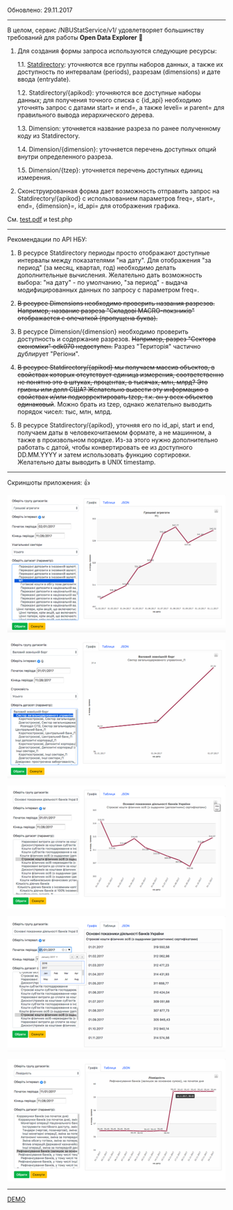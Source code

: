 Обновлено: 29.11.2017
___________________

В целом, сервис /NBUStatService/v1/ удовлетворяет большинству требований для работы **Open Data Explorer** :metal:

1. Для создания формы запроса используются следующие ресурсы:

    1.1. [Statdirectory](https://bank.gov.ua/NBUStatService/v1/statdirectory/?json): уточняются все группы наборов данных, а также их доступность по интервалам (periods), разрезам (dimensions) и дате ввода (entrydate).

    1.2. Statdirectory/{apikod}: уточняются все доступные наборы данных; для получения точного списка с {id_api} необходимо уточнять запрос с датами start= и end=, а также leveli= и parent= для правильного вывода иерархического дерева.

    1.3. Dimension: уточняется название разреза по ранее полученному коду из Statdirectory.

    1.4. Dimension/{dimension}: уточняется перечень доступных опций внутри определенного разреза.

    1.5. Dimension/{tzep}: уточняется перечень доступных единиц измерения.

2. Сконструированная форма дает возможность отправить запрос на Statdirectory/{apikod} с использованием параметров freq=, start=, end=, {dimension}=, id_api= для отображения графика.

См. [test.pdf](https://github.com/artemworks/nbu/blob/master/opendata-explorer/test.pdf) и test.php

___________________

Рекомендации по API НБУ:

1. В ресурсе Statdirectory периоды просто отображают доступные интервалы между показателями "на дату". Для отображения "за период" (за месяц, квартал, год) необходимо делать дополнительные вычисления. Желательно дать возможность выбора: "на дату" - по умолчанию, "за период" - выдача модифицированных данных по запросу с параметром freq=.

2. ~~В ресурсе Dimensions необходимо проверить названия разрезов. Например, название разреза "Складові MACRO-покзників" отображается с опечаткой (пропущена буква).~~

3. В ресурсе Dimension/{dimension} необходимо проверить доступность и содержание разрезов. ~~Например, разрез "Сектора економіки" odk070 недоступен.~~ Разрез "Територія" частично дублирует "Регіони".

4. ~~В ресурсе Statdirectory/{apikod} мы получаем массив объектов, в свойствах которых отсутствует единица измерения, соответственно не понятно это в штуках, процентах, в тысячах, млн, млрд? Это гривны или долл США? Желательно вывести эту информацию в свойствах и/или подкорректировать tzep, т.к. он у всех объектов одинаковый~~. Можно брать из tzep, однако желательно выводить порядок чисел: тыс, млн, млрд.

5. В ресурсе Statdirectory/{apikod}, уточняя его по id_api, start и end, получаем даты в человекочитаемом формате, а не машинном, а также в произвольном порядке. Из-за этого нужно дополнительно работать с датой, чтобы конвертировать ее из доступного DD.MM.YYYY и затем использовать функцию сортировки. Желательно даты выводить в UNIX timestamp.

___________________

Скриншоты приложения: :+1:

![Alt text](/opendata-explorer/ss/01.png?raw=true "Грошові агрегати - Грошова маса - Усі сектори")

![Alt text](/opendata-explorer/ss/02.png?raw=true "Валовий зовнішній борг - Усього")

![Alt text](/opendata-explorer/ss/03.png?raw=true "Основні показники діяльності банків - Строкові кошти фізичних осіб (з ощадними (депозитними) сертифікатами) - Графік")

![Alt text](/opendata-explorer/ss/04.png?raw=true "Основні показники діяльності банків - Строкові кошти фізичних осіб (з ощадними (депозитними) сертифікатами) - Табличний вигляд")

![Alt text](/opendata-explorer/ss/06.png?raw=true "Лiквiднiсть - Рефiнансування банкiв")

___________________


[DEMO](http://test.roomian.org/opendata-explorer/ "DEMO")

